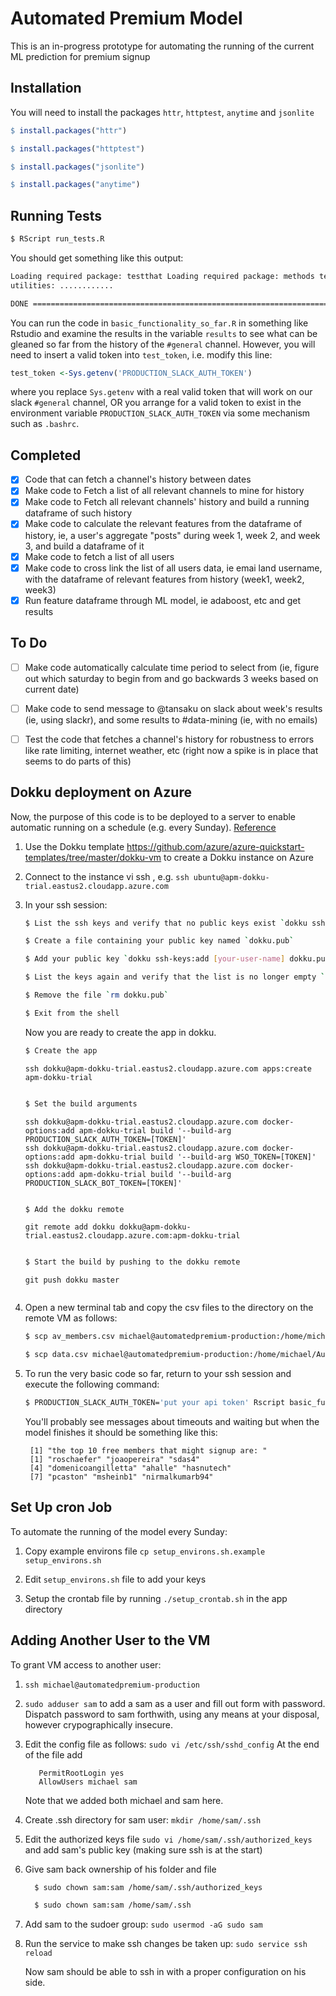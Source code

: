 # Automated Premium Model

This is an in-progress prototype for automating the running of the current ML
prediction for premium signup

## Installation

You will need to install the packages `httr`, `httptest`, `anytime` and `jsonlite`

```r
$ install.packages("httr")

$ install.packages("httptest")

$ install.packages("jsonlite")

$ install.packages("anytime")
```

## Running Tests

```sh
$ RScript run_tests.R
```

You should get something like this output:

```sh
Loading required package: testthat Loading required package: methods testing
utilities: ............

DONE ===========================================================================
```

You can run the code in `basic_functionality_so_far.R` in something like Rstudio
and examine the results in the variable `results` to see what can be gleaned so
far from the history of the `#general` channel. However, you will need to insert a
valid token into `test_token`, i.e. modify this line:

```r
test_token <-Sys.getenv('PRODUCTION_SLACK_AUTH_TOKEN')
```

where you replace `Sys.getenv` with a real valid token that will work on our slack
`#general` channel, OR you arrange for a valid token to exist in the
environment variable `PRODUCTION_SLACK_AUTH_TOKEN` via some mechanism such as
`.bashrc`.

## Completed

 - [x] Code that can fetch a channel's history between dates
 - [x] Make code to Fetch a list of all relevant channels to mine for history
 - [x] Make code to Fetch all relevant channels' history and build a running dataframe of such
history
 - [x] Make code to calculate the relevant features from the dataframe
of history, ie, a user's aggregate "posts" during week 1, week 2, and week 3,
and build a dataframe of it
 - [x] Make code to fetch a list of all users
 - [x] Make code to cross link the list of all users data, ie emai land username, with
the dataframe of relevant features from history (week1, week2, week3)
 - [x] Run feature dataframe through ML model, ie adaboost, etc and get results

## To Do

- [ ] Make code automatically calculate time period to select from (ie, figure out
    which saturday to begin from and go backwards 3 weeks based on current date)

- [ ] Make code to send message to @tansaku on slack about week's results (ie,
    using slackr), and some results to \#data-mining (ie, with no emails)

- [ ] Test the code that fetches a channel's history for robustness to errors like
    rate limiting, internet weather, etc (right now a spike is in place that
    seems to do parts of this)

## Dokku deployment on Azure
Now, the purpose of this code is to be deployed to a server to enable automatic
running on a schedule (e.g. every Sunday).  [Reference](https://www.digitalocean.com/community/tutorials/how-to-install-r-on-ubuntu-16-04-2)

1. Use the Dokku template https://github.com/azure/azure-quickstart-templates/tree/master/dokku-vm to create a Dokku instance on Azure

2. Connect to the instance vi ssh , e.g. `ssh ubuntu@apm-dokku-trial.eastus2.cloudapp.azure.com`

3. In your ssh session:

    ```sh
    $ List the ssh keys and verify that no public keys exist `dokku ssh-keys:list`

    $ Create a file containing your public key named `dokku.pub`

    $ Add your public key `dokku ssh-keys:add [your-user-name] dokku.pub`

    $ List the keys again and verify that the list is no longer empty `dokku ssh-keys:list`

    $ Remove the file `rm dokku.pub`

    $ Exit from the shell
    ```

    Now you are ready to create the app in dokku.

    ```sh
    $ Create the app
    ```
       ssh dokku@apm-dokku-trial.eastus2.cloudapp.azure.com apps:create apm-dokku-trial
    ```sh

    $ Set the build arguments
    ```
       ssh dokku@apm-dokku-trial.eastus2.cloudapp.azure.com docker-options:add apm-dokku-trial build '--build-arg PRODUCTION_SLACK_AUTH_TOKEN=[TOKEN]'
       ssh dokku@apm-dokku-trial.eastus2.cloudapp.azure.com docker-options:add apm-dokku-trial build '--build-arg WSO_TOKEN=[TOKEN]'
       ssh dokku@apm-dokku-trial.eastus2.cloudapp.azure.com docker-options:add apm-dokku-trial build '--build-arg PRODUCTION_SLACK_BOT_TOKEN=[TOKEN]'
    ```sh

    $ Add the dokku remote
    ```
       git remote add dokku dokku@apm-dokku-trial.eastus2.cloudapp.azure.com:apm-dokku-trial
    ```sh

    $ Start the build by pushing to the dokku remote
    ```
       git push dokku master
    ```sh

4.  Open a new terminal tab and copy the csv files to the directory on the remote VM as follows:

    ```sh
    $ scp av_members.csv michael@automatedpremium-production:/home/michael/AutomatedPremiumModel

    $ scp data.csv michael@automatedpremium-production:/home/michael/AutomatedPremiumModel
    ```

5. To run the very basic code so far, return to your ssh session and execute the following command:

   ```sh
   $ PRODUCTION_SLACK_AUTH_TOKEN='put your api token' Rscript basic_functionality_so_far.R
   ```

   You'll probably see messages about timeouts and waiting but when the model finishes it should be something like this:
   ```
    [1] "the top 10 free members that might signup are: "
    [1] "roschaefer" "joaopereira" "sdas4"
    [4] "domenicoangilletta" "ahalle" "hasnutech"
    [7] "pcaston" "msheinb1" "nirmalkumarb94"
    ```

## Set Up cron Job
To automate the running of the model every Sunday:
1.  Copy example environs file
  `cp setup_environs.sh.example setup_environs.sh`
2. Edit `setup_environs.sh` file to add your keys

3. Setup the crontab file by running `./setup_crontab.sh` in the app directory

## Adding Another User to the VM

To grant VM access to another user:

1. `ssh michael@automatedpremium-production`

2. `sudo adduser sam` to add a sam as a user and fill out form with password. Dispatch password to sam forthwith, using any means at your disposal, however crypographically insecure.

3. Edit the config file as follows: `sudo vi /etc/ssh/sshd_config`
    At the end of the file add

   ```
      PermitRootLogin yes
      AllowUsers michael sam
   ```

     Note that we added both michael and sam here.

4. Create .ssh directory for sam user: `mkdir /home/sam/.ssh`
5. Edit the authorized keys file `sudo vi /home/sam/.ssh/authorized_keys` and add sam's public key (making sure ssh is at the start)
6. Give sam back ownership of his folder and file

   ```sh
     $ sudo chown sam:sam /home/sam/.ssh/authorized_keys

     $ sudo chown sam:sam /home/sam/.ssh
   ```

7. Add sam to the sudoer group: `sudo usermod -aG sudo sam`
8. Run the service to make ssh changes be taken up: `sudo service ssh reload`


    Now sam should be able to ssh in with a proper configuration on his side.

